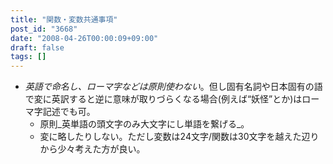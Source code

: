 ```yaml
---
title: "関数・変数共通事項"
post_id: "3668"
date: "2008-04-26T00:00:09+09:00"
draft: false
tags: []
---
```



* _英語で命名し、ローマ字などは原則使わない_。但し固有名詞や日本固有の語で変に英訳すると逆に意味が取りづらくなる場合(例えば“妖怪”とか)はローマ字記述でも可。
  * 原則_英単語の頭文字のみ大文字にし単語を繋げる_。
  * 変に略したりしない。ただし変数は24文字/関数は30文字を越えた辺りから少々考えた方が良い。
